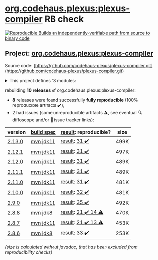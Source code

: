 [org.codehaus.plexus:plexus-compiler](https://central.sonatype.com/artifact/org.codehaus.plexus/plexus-compiler/versions) RB check
=======

[![Reproducible Builds](https://reproducible-builds.org/images/logos/rb.svg) an independently-verifiable path from source to binary code](https://reproducible-builds.org/)

## Project: [org.codehaus.plexus:plexus-compiler](https://central.sonatype.com/artifact/org.codehaus.plexus/plexus-compiler/versions)

Source code: [https://github.com/codehaus-plexus/plexus-compiler.git](https://github.com/codehaus-plexus/plexus-compiler.git)

<details><summary>This project defines 13 modules:</summary>

* [org.codehaus.plexus:plexus-compiler](https://search.maven.org/artifact/org.codehaus.plexus/plexus-compiler/)
* [org.codehaus.plexus:plexus-compiler-api](https://search.maven.org/artifact/org.codehaus.plexus/plexus-compiler-api/)
* [org.codehaus.plexus:plexus-compiler-aspectj](https://search.maven.org/artifact/org.codehaus.plexus/plexus-compiler-aspectj/)
* [org.codehaus.plexus:plexus-compiler-csharp](https://search.maven.org/artifact/org.codehaus.plexus/plexus-compiler-csharp/)
* [org.codehaus.plexus:plexus-compiler-eclipse](https://search.maven.org/artifact/org.codehaus.plexus/plexus-compiler-eclipse/)
* [org.codehaus.plexus:plexus-compiler-its](https://search.maven.org/artifact/org.codehaus.plexus/plexus-compiler-its/)
* [org.codehaus.plexus:plexus-compiler-j2objc](https://search.maven.org/artifact/org.codehaus.plexus/plexus-compiler-j2objc/)
* [org.codehaus.plexus:plexus-compiler-javac](https://search.maven.org/artifact/org.codehaus.plexus/plexus-compiler-javac/)
* [org.codehaus.plexus:plexus-compiler-javac-errorprone](https://search.maven.org/artifact/org.codehaus.plexus/plexus-compiler-javac-errorprone/)
* [org.codehaus.plexus:plexus-compiler-jikes](https://search.maven.org/artifact/org.codehaus.plexus/plexus-compiler-jikes/)
* [org.codehaus.plexus:plexus-compiler-manager](https://search.maven.org/artifact/org.codehaus.plexus/plexus-compiler-manager/)
* [org.codehaus.plexus:plexus-compiler-test](https://search.maven.org/artifact/org.codehaus.plexus/plexus-compiler-test/)
* [org.codehaus.plexus:plexus-compilers](https://search.maven.org/artifact/org.codehaus.plexus/plexus-compilers/)
</details>

rebuilding **10 releases** of org.codehaus.plexus:plexus-compiler:
- **8** releases were found successfully **fully reproducible** (100% reproducible artifacts :heavy_check_mark:),
- 2 had issues (some unreproducible artifacts :warning:, see eventual :mag: diffoscope and/or :memo: issue tracker links):

| version | [build spec](/BUILDSPEC.md) | [result](https://reproducible-builds.org/docs/jvm/): reproducible? | size |
| -- | --------- | ------ | -- |
| [2.13.0](https://search.maven.org/artifact/org.codehaus.plexus/plexus-compiler/2.13.0/pom) | [mvn jdk11](plexus-compiler-2.13.0.buildspec) | [result](plexus-compiler-2.13.0.buildinfo): [31 :heavy_check_mark: ](plexus-compiler-2.13.0.buildcompare) | 499K |
| [2.12.1](https://search.maven.org/artifact/org.codehaus.plexus/plexus-compiler/2.12.1/pom) | [mvn jdk11](plexus-compiler-2.12.1.buildspec) | [result](plexus-compiler-2.12.1.buildinfo): [31 :heavy_check_mark: ](plexus-compiler-2.12.1.buildcompare) | 497K |
| [2.12.0](https://search.maven.org/artifact/org.codehaus.plexus/plexus-compiler/2.12.0/pom) | [mvn jdk11](plexus-compiler-2.12.0.buildspec) | [result](plexus-compiler-2.12.0.buildinfo): [31 :heavy_check_mark: ](plexus-compiler-2.12.0.buildcompare) | 489K |
| [2.11.1](https://search.maven.org/artifact/org.codehaus.plexus/plexus-compiler/2.11.1/pom) | [mvn jdk11](plexus-compiler-2.11.1.buildspec) | [result](plexus-compiler-2.11.1.buildinfo): [31 :heavy_check_mark: ](plexus-compiler-2.11.1.buildcompare) | 489K |
| [2.11.0](https://search.maven.org/artifact/org.codehaus.plexus/plexus-compiler/2.11.0/pom) | [mvn jdk11](plexus-compiler-2.11.0.buildspec) | [result](plexus-compiler-2.11.0.buildinfo): [31 :heavy_check_mark: ](plexus-compiler-2.11.0.buildcompare) | 481K |
| [2.10.0](https://search.maven.org/artifact/org.codehaus.plexus/plexus-compiler/2.10.0/pom) | [mvn jdk11](plexus-compiler-2.10.0.buildspec) | [result](plexus-compiler-2.10.0.buildinfo): [32 :heavy_check_mark: ](plexus-compiler-2.10.0.buildcompare) | 481K |
| [2.9.0](https://search.maven.org/artifact/org.codehaus.plexus/plexus-compiler/2.9.0/pom) | [mvn jdk11](plexus-compiler-2.9.0.buildspec) | [result](plexus-compiler-2.9.0.buildinfo): [35 :heavy_check_mark: ](plexus-compiler-2.9.0.buildcompare) | 492K |
| [2.8.8](https://search.maven.org/artifact/org.codehaus.plexus/plexus-compiler/2.8.8/pom) | [mvn jdk8](plexus-compiler-2.8.8.buildspec) | [result](plexus-compiler-its-2.8.8.buildinfo): [21 :heavy_check_mark:  14 :warning:](plexus-compiler-its-2.8.8.buildcompare) | 470K |
| [2.8.7](https://search.maven.org/artifact/org.codehaus.plexus/plexus-compiler/2.8.7/pom) | [mvn jdk11](plexus-compiler-2.8.7.buildspec) | [result](plexus-compiler-j2objc-2.8.7.buildinfo): [21 :heavy_check_mark:  13 :warning:](plexus-compiler-j2objc-2.8.7.buildcompare) | 453K |
| [2.8.6](https://search.maven.org/artifact/org.codehaus.plexus/plexus-compiler/2.8.6/pom) | [mvn jdk8](plexus-compiler-2.8.6.buildspec) | [result](plexus-compiler-j2objc-2.8.6.buildinfo): [33 :heavy_check_mark: ](plexus-compiler-j2objc-2.8.6.buildcompare) | 253K |

<i>(size is calculated without javadoc, that has been excluded from reproducibility checks)</i>
